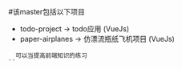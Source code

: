 
#该master包括以下项目

- todo-project -> todo应用 (VueJs)
- paper-airplanes -> 仿漂流瓶纸飞机项目 (VueJs)

```
  可以当提高前端知识的练习
``